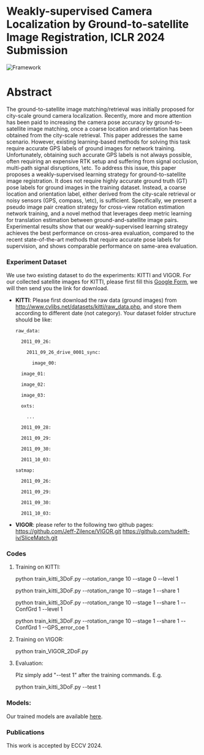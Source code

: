# Weakly-supervised Camera Localization by Ground-to-satellite Image Registration, ICLR 2024 Submission

![Framework](./Framework.png)

# Abstract
The ground-to-satellite image matching/retrieval was initially proposed for city-scale ground camera localization. Recently, more and more attention has been paid to increasing the camera pose accuracy by ground-to-satellite image matching, once a coarse location and orientation has been obtained from the city-scale retrieval.  This paper addresses the same scenario. 
However, existing learning-based methods for solving this task require accurate GPS labels of ground images for network training. Unfortunately, obtaining such accurate GPS labels is not always possible, often requiring an expensive RTK setup and suffering from signal occlusion, multi-path signal disruptions, \etc. To address this issue, this paper proposes a weakly-supervised learning strategy for ground-to-satellite image registration. It does not require highly accurate ground truth (GT) pose labels for ground images in the training dataset. Instead, a coarse location and orientation label, either derived from the city-scale retrieval or noisy sensors (GPS, compass, \etc), is sufficient. Specifically, we present a pseudo image pair creation strategy for cross-view rotation estimation network training, and a novel method that leverages deep metric learning for translation estimation between ground-and-satellite image pairs. Experimental results show that our weakly-supervised learning strategy achieves the best performance on cross-area evaluation, compared to the recent state-of-the-art methods that require accurate pose labels for supervision, and shows comparable performance on same-area evaluation.  

### Experiment Dataset
We use two existing dataset to do the experiments: KITTI and VIGOR. For our collected satellite images for KITTI, please first fill this [Google Form](https://forms.gle/Bm8jNLiUxFeQejix7), we will then send you the link for download. 

- **KITTI**: Please first download the raw data (ground images) from http://www.cvlibs.net/datasets/kitti/raw_data.php, and store them according to different date (not category). Your dataset folder structure should be like: 


      raw_data:

        2011_09_26:

          2011_09_26_drive_0001_sync:

            image_00:

        image_01:

        image_02:

        image_03:

        oxts:

          ...

        2011_09_28:

        2011_09_29:

        2011_09_30:

        2011_10_03:

      satmap:

        2011_09_26:

        2011_09_29:

        2011_09_30:

        2011_10_03:

- **VIGOR**: please refer to the following two github pages:
  https://github.com/Jeff-Zilence/VIGOR.git
  https://github.com/tudelft-iv/SliceMatch.git

### Codes

1. Training on KITTI:

    python train_kitti_3DoF.py --rotation_range 10 --stage 0 --level 1
   
    python train_kitti_3DoF.py --rotation_range 10 --stage 1 --share 1
   
    python train_kitti_3DoF.py --rotation_range 10 --stage 1 --share 1 --ConfGrd 1 --level 1
   
    python train_kitti_3DoF.py --rotation_range 10 --stage 1 --share 1 --ConfGrd 1 --GPS_error_coe 1

3. Training on VIGOR:
    
    python train_VIGOR_2DoF.py
   
   
2. Evaluation:

    Plz simply add "--test 1" after the training commands. E.g. 

    python train_kitti_3DoF.py --test 1



### Models:
Our trained models are available [here](https://anu365-my.sharepoint.com/:f:/g/personal/u6293587_anu_edu_au/Eofuoj1mCP1OqVEU9WC46BMBae0UK_pyFCh7qxNhPXEMtw?e=bPWf6K). 



### Publications
This work is accepted by ECCV 2024.  


